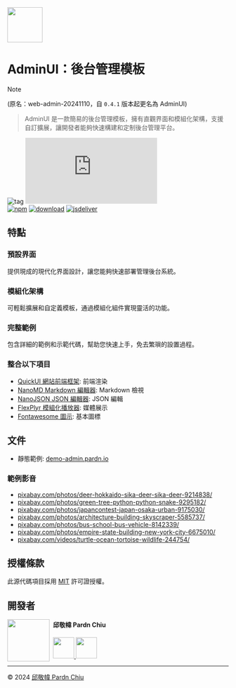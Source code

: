 <img src="https://cdn.jsdelivr.net/npm/@pardnchiu/adminui@latest/dist/image/logo.png" width=80>

# AdminUI：後台管理模板

> [!NOTE]
> (原名：web-admin-20241110，自 `0.4.1` 版本起更名為 AdminUI)

> AdminUI 是一款簡易的後台管理模板，擁有直觀界面和模組化架構，支援自訂擴展，讓開發者能夠快速構建和定制後台管理平台。

![tag](https://img.shields.io/badge/tag-Website%20Template-bb4444) 
![size](https://img.shields.io/github/size/pardnchiu/AdminUI/dist/AdminUI.js)<br>
[![npm](https://img.shields.io/npm/v/@pardnchiu/adminui)](https://www.npmjs.com/package/@pardnchiu/adminui)
[![download](https://img.shields.io/npm/dm/@pardnchiu/adminui)](https://www.npmjs.com/package/@pardnchiu/adminui)
[![jsdeliver](https://img.shields.io/jsdelivr/npm/hm/@pardnchiu/adminui)](https://www.jsdelivr.com/package/npm/@pardnchiu/adminui)

## 特點

### 預設界面

提供現成的現代化界面設計，讓您能夠快速部署管理後台系統。

### 模組化架構

可輕鬆擴展和自定義模板，通過模組化組件實現靈活的功能。

### 完整範例

包含詳細的範例和示範代碼，幫助您快速上手，免去繁瑣的設置過程。

### 整合以下項目

- [QuickUI 網站前端框架](https://quickui.pardn.io): 前端渲染
- [NanoMD Markdown 編輯器](https://nanomd.pardn.io): Markdown 檢視
- [NanoJSON JSON 編輯器](https://nanojson.pardn.io): JSON 編輯
- [FlexPlyr 模組化播放器](https://flexplyr.pardn.io): 媒體展示
- [Fontawesome 圖示](https://fontawesome.com): 基本圖標

## 文件

- 靜態範例: [demo-admin.pardn.io](https://demo-admin.pardn.io)


### 範例影音

- [pixabay.com/photos/deer-hokkaido-sika-deer-sika-deer-9214838/](https://pixabay.com/photos/deer-hokkaido-sika-deer-sika-deer-9214838/)
- [pixabay.com/photos/green-tree-python-python-snake-9295182/](https://pixabay.com/photos/green-tree-python-python-snake-9295182/)
- [pixabay.com/photos/japancontest-japan-osaka-urban-9175030/](https://pixabay.com/photos/japancontest-japan-osaka-urban-9175030/)
- [pixabay.com/photos/architecture-building-skyscraper-5585737/](https://pixabay.com/photos/architecture-building-skyscraper-5585737/)
- [pixabay.com/photos/bus-school-bus-vehicle-8142339/](https://pixabay.com/photos/bus-school-bus-vehicle-8142339/)
- [pixabay.com/photos/empire-state-building-new-york-city-6675010/](https://pixabay.com/photos/empire-state-building-new-york-city-6675010/)
- [pixabay.com/videos/turtle-ocean-tortoise-wildlife-244754/](https://pixabay.com/videos/turtle-ocean-tortoise-wildlife-244754/)

## 授權條款

此源代碼項目採用 [MIT](https://github.com/pardnchiu/AdminUI/blob/main/LICENSE) 許可證授權。

## 開發者

<img src="https://avatars.githubusercontent.com/u/25631760" align="left" width="96" height="96" style="margin-right: 0.5rem;">

<h4 style="padding-top: 0">邱敬幃 Pardn Chiu</h4>

<a href="mailto:dev@pardn.io" target="_blank">
    <img src="https://pardn.io/image/email.svg" width="48" height="48">
</a> <a href="https://linkedin.com/in/pardnchiu" target="_blank">
    <img src="https://pardn.io/image/linkedin.svg" width="48" height="48">
</a>

***

©️ 2024 [邱敬幃 Pardn Chiu](https://pardn.io)
